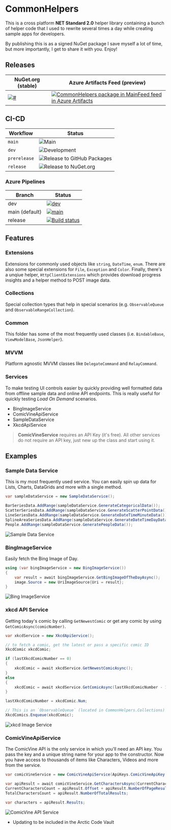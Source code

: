 # CommonHelpers
This is a cross platform **NET Standard 2.0** helper library containing a bunch of helper code that I used to rewrite several times a day while creating sample apps for developers.

By publishing this is as a signed NuGet package I save myself a lot of time, but more importantly, I get to share it with you. Enjoy!

## Releases

| NuGet.org (stable) | Azure Artifacts Feed (preview) |
|-----------|----------------------|
| [![#](https://img.shields.io/nuget/v/CommonHelpers.svg)](https://www.nuget.org/packages/CommonHelpers/) | [![CommonHelpers package in MainFeed feed in Azure Artifacts](https://feeds.dev.azure.com/lance/_apis/public/Packaging/Feeds/a9cb29f3-008d-418f-a057-1c2925dbbaf2/Packages/9452e54a-48d2-409b-8644-3fa7ed784d85/Badge)](https://dev.azure.com/lance/CommonHelpers/_packaging?_a=package&feed=a9cb29f3-008d-418f-a057-1c2925dbbaf2&package=9452e54a-48d2-409b-8644-3fa7ed784d85&preferRelease=true) |

## CI-CD

| Workflow     | Status                                   |
|--------------|------------------------------------------|
| `main`       | ![Main](https://github.com/LanceMcCarthy/CommonHelpers/workflows/Main/badge.svg) |
| `dev`        | ![Development](https://github.com/LanceMcCarthy/CommonHelpers/workflows/Development/badge.svg) |
| `prerelease` | ![Release to GitHub Packages](https://github.com/LanceMcCarthy/CommonHelpers/workflows/Release%20to%20GitHub%20Packages/badge.svg) |
| `release`    | ![Release to NuGet.org](https://github.com/LanceMcCarthy/CommonHelpers/workflows/Release%20to%20NuGet.org/badge.svg) |

### Azure Pipelines

| Branch                           | Status                                   |
|----------------------------------|------------------------------------------|
| dev                              | [![dev](https://dev.azure.com/lance/CommonHelpers/_apis/build/status/CommonHelpers%20-%20Dev)](https://dev.azure.com/lance/CommonHelpers/_build/latest?definitionId=9) |
| main (default)            | [![main](https://dev.azure.com/lance/CommonHelpers/_apis/build/status/CommonHelpers%20-%20Main)](https://dev.azure.com/lance/CommonHelpers/_build/latest?definitionId=10) |
| release | [![Build status](https://dev.azure.com/lance/CommonHelpers/_apis/build/status/CommonHelpers%20-%20Release)](https://dev.azure.com/lance/CommonHelpers/_build/latest?definitionId=4) |

## Features

### Extensions
Extensions for commonly used objects like `string`, `DateTime`, `enum`. There are also some special extensions for `File`, `Exception` and `Color`. Finally, there's a unqiue helper, `HttpClientExtensions` which provides download progress insights and a helper method to POST image data.

### Collections

Special collection types that help in special scenarios (e.g. `ObservableQueue` and `ObservableRangeCollection`).

### Common
This folder has some of the most frequently used classes (i.e. `BindableBase`, `ViewModelBase`, `JsonHelper`).

### MVVM
Platform agnostic MVVM classes like `DelegateCommand` and `RelayCommand`.

### Services
To make testing UI controls easier by quickly providing well formatted data from offline sample data and online API endpoints. This is really useful for quickly testing *Load On Demand* scenarios.

* BingImageService
* ComicVineApiService
* SampleDataService
* XkcdApiService

> **ComicVineService** requires an API Key (it's free). All other services do not require an API key, just new up the class and start using it.

## Examples

### Sample Data Service
This is my most frequently used service. You can easily spin up data for Lists, Charts, DataGrids and more with a single method.

```C#
var sampleDataService = new SampleDataService();

BarSeriesData.AddRange(sampleDataService.GenerateCategoricalData());
ScatterSeriesData.AddRange(sampleDataService.GenerateScatterPointData());
LineSeriesData.AddRange(sampleDataService.GenerateDateTimeMinuteData());
SplineAreaSeriesData.AddRange(sampleDataService.GenerateDateTimeDayData());
People.AddRange(sampleDataService.GeneratePeopleData());
```
![Sample Data Service](https://user-images.githubusercontent.com/3520532/41983551-7254db84-79fc-11e8-89b0-347b25054fb3.png)

### BingImageService

Easily fetch the Bing Image of Day.

```C#
using (var bingImageService = new BingImageService())
{
    var result = await bingImageService.GetBingImageOfTheDayAsync();
    image.Source = new UriImageSource{Uri = result};
}
```
![Bing ImageService](https://user-images.githubusercontent.com/3520532/41982158-b3ffeea6-79f8-11e8-81a5-abe23142cd75.png)

### xkcd API Service

Getting today's comic by calling `GetNewestComic` or get any comic by using `GetComicAsync(comicNumber)`.

```C#
var xkcdService = new XkcdApiService();

// to fetch a comic, get the latest or pass a specific comic ID
XkcdComic xkcdComic;

if (lastXkcdComicNumber == 0)
{
    xkcdComic = await xkcdService.GetNewestComicAsync();
}
else
{
    xkcdComic = await xkcdService.GetComicAsync(lastXkcdComicNumber - 1);
}

lastXkcdComicNumber = xkcdComic.Num;

// This is an `ObservableQueue` (located in CommonHelpers.Collections)      
XkcdComics.Enqueue(xkcdComic);

```
![xkcd Image Service](https://user-images.githubusercontent.com/3520532/41982114-99259568-79f8-11e8-8eaa-f76695130b55.png)


### ComicVineApiService

The ComicVine API is the only service in which you'll need an API key. You pass the key and a unique string name for your app to the constructor. Now you have access to thousands of items like Characters, Videos and more from the service.

```C#
var comicVineService = new ComicVineApiService(ApiKeys.ComicVineApiKey, ApiKeys.UniqueUserAgentString);

var apiResult = await comicVineService.GetCharactersAsync(CurrentCharactersCount);
CurrentCharactersCount = apiResult.Offset + apiResult.NumberOfPageResults;
TotalCharactersCount = apiResult.NumberOfTotalResults;

var characters = apiResult.Results;
```
![ComicVine API Service](https://user-images.githubusercontent.com/3520532/41982141-a83cb3e2-79f8-11e8-8207-e6bbbe590d25.png)

* Updating to be included in the Arctic Code Vault

